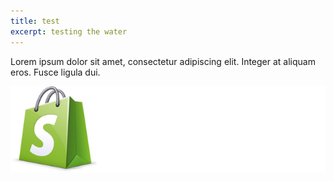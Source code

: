 ```yaml
---
title: test
excerpt: testing the water
---
```


Lorem ipsum dolor sit amet, consectetur adipiscing elit. Integer at aliquam eros. Fusce ligula dui.

![Logo](img/shopify-logo.png)
